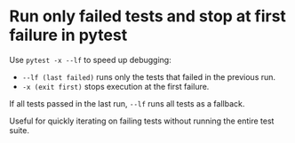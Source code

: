 # Run only failed tests and stop at first failure in pytest

Use `pytest -x --lf` to speed up debugging:

* `--lf (last failed)` runs only the tests that failed in the previous run.
* `-x (exit first)` stops execution at the first failure.

If all tests passed in the last run, `--lf` runs all tests as a fallback.

Useful for quickly iterating on failing tests without running the entire test suite.

